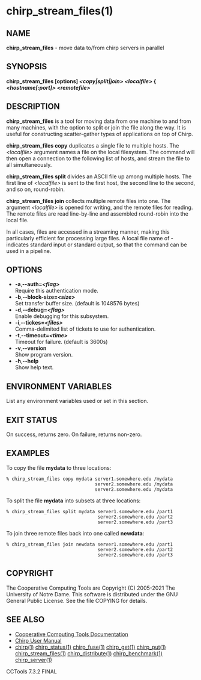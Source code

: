 






















# chirp_stream_files(1)

## NAME
**chirp_stream_files** - move data to/from chirp servers in parallel

## SYNOPSIS
**chirp_stream_files [options] _&lt;copy|split|join&gt;_ _&lt;localfile&gt;_ { _&lt;hostname[:port]&gt;_ _&lt;remotefile&gt;_**

## DESCRIPTION

**chirp_stream_files** is a tool for moving data from one machine to and from many machines, with the option to split or join the file along the way.  It is useful for constructing scatter-gather types of applications on top of Chirp.

**chirp_stream_files copy** duplicates a single file to multiple hosts.  The _&lt;localfile&gt;_ argument names a file on the local filesystem.  The command will then open a connection to the following list of hosts, and stream the file to all simultaneously.

**chirp_stream_files split** divides an ASCII file up among multiple hosts.  The first line of _&lt;localfile&gt;_ is sent to the first host, the second line to the second, and so on, round-robin.

**chirp_stream_files join** collects multiple remote files into one.  The argument _&lt;localfile&gt;_ is opened for writing, and the remote files for reading.  The remote files are read line-by-line and assembled round-robin into the local file.

In all cases, files are accessed in a streaming manner, making this particularly efficient for processing large files.  A local file name of **-** indicates standard input or standard output, so that the command can be used in a pipeline.
## OPTIONS


- **-a**,**--auth=_&lt;flag&gt;_**<br />Require this authentication mode.
- **-b**,**--block-size=_&lt;size&gt;_**<br />Set transfer buffer size. (default is 1048576 bytes)
- **-d**,**--debug=_&lt;flag&gt;_**<br />Enable debugging for this subsystem.
- **-i**,**--tickes=_&lt;files&gt;_**<br />Comma-delimited list of tickets to use for authentication.
- **-t**,**--timeout=_&lt;time&gt;_**<br />Timeout for failure. (default is 3600s)
- **-v**,**--version**<br />Show program version.
- **-h**,**--help**<br />Show help text.


## ENVIRONMENT VARIABLES
List any environment variables used or set in this section.

## EXIT STATUS
On success, returns zero.  On failure, returns non-zero.

## EXAMPLES

To copy the file **mydata** to three locations:

```
% chirp_stream_files copy mydata server1.somewhere.edu /mydata
                                 server2.somewhere.edu /mydata
                                 server2.somewhere.edu /mydata
```

To split the file **mydata** into subsets at three locations:

```
% chirp_stream_files split mydata server1.somewhere.edu /part1
                                  server2.somewhere.edu /part2
                                  server2.somewhere.edu /part3
```

To join three remote files back into one called **newdata**:

```
% chirp_stream_files join newdata server1.somewhere.edu /part1
                                  server2.somewhere.edu /part2
                                  server2.somewhere.edu /part3
```

## COPYRIGHT

The Cooperative Computing Tools are Copyright (C) 2005-2021 The University of Notre Dame.  This software is distributed under the GNU General Public License.  See the file COPYING for details.

## SEE ALSO


- [Cooperative Computing Tools Documentation]("../index.html")
- [Chirp User Manual]("../chirp.html")
- [chirp(1)](chirp.md)  [chirp_status(1)](chirp_status.md)  [chirp_fuse(1)](chirp_fuse.md)  [chirp_get(1)](chirp_get.md)  [chirp_put(1)](chirp_put.md)  [chirp_stream_files(1)](chirp_stream_files.md)  [chirp_distribute(1)](chirp_distribute.md)  [chirp_benchmark(1)](chirp_benchmark.md)  [chirp_server(1)](chirp_server.md)


CCTools 7.3.2 FINAL

